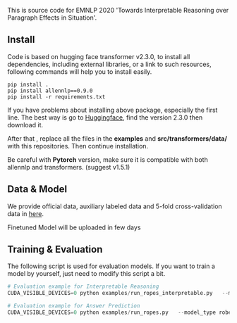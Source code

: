 This is source code for EMNLP 2020  'Towards Interpretable Reasoning over Paragraph Effects in Situation'.

## Install

Code is based on hugging face transformer v2.3.0, to install all dependencies, including external libraries, or a link to such resources, following commands will help you to install easily.

```
pip install . 
pip install allennlp==0.9.0
pip install -r requirements.txt 
```

If you have problems about installing above package, especially the first line. The best way is go to [Huggingface](https://github.com/huggingface/transformers), find the version 2.3.0 then download it. 

After that , replace all the files in the **examples** and **src/transformers/data/** with this repositories.  Then continue installation. 

Be careful with **Pytorch** version, make sure it is compatible with both allennlp and transformers. (suggest v1.5.1)

## Data & Model

We provide official data, auxiliary labeled data and 5-fold cross-validation data in [here](https://drive.google.com/file/d/1zBQw3rlYuV8ZdHO_wzXN7Rd4jo3peaTF/view?usp=sharing).

Finetuned Model will be uploaded in few days

## Training & Evaluation

The following script is used for evaluation models. If you want to train a model by yourself, just need to modify this script a bit.

```python
# Evaluation example for Interpretable Reasoning
CUDA_VISIBLE_DEVICES=0 python examples/run_ropes_interpretable.py   --model_type roberta   --model_name_or_path  /path/to/model  --do_eval  --do_lower_case --data_dir /path/to/data  --predict_file /path/to/file --max_seq_length 512  --doc_stride 64   --output_dir /path/to/output --overwrite_output_dir --gradient_accumulation_steps 1 --grounding_type s_first --overwrite_cache

# Evaluation example for Answer Prediction
CUDA_VISIBLE_DEVICES=0 python examples/run_ropes.py   --model_type roberta   --model_name_or_path /path/to/model  --do_eval --do_lower_case  --data_dir /path/to/data  --predict_file /path/to/file --max_seq_length 384  --doc_stride 128 --max_answer_length 9   --output_dir /path/to/output --grounding_type synthetic_2nd --multi_answer --overwrite_cache --overwrite_output_dir

```
